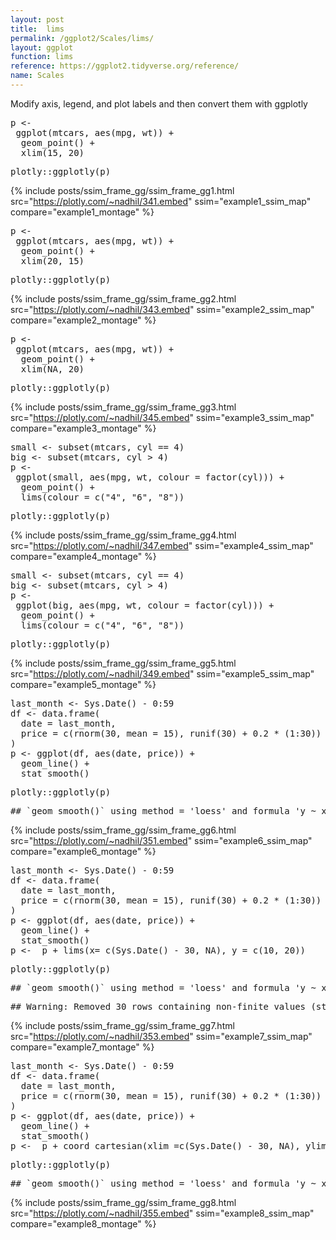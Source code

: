 ```yaml
---
layout: post
title:  lims
permalink: /ggplot2/Scales/lims/
layout: ggplot
function: lims
reference: https://ggplot2.tidyverse.org/reference/
name: Scales
---
```


Modify axis, legend, and plot labels and then convert them with ggplotly








<pre class="mcode">
p <-    
 ggplot(mtcars, aes(mpg, wt)) +
  geom_point() +
  xlim(15, 20)
</pre>


<pre class="mcode">
plotly::ggplotly(p)
</pre>

{% include posts/ssim_frame_gg/ssim_frame_gg1.html src="https://plotly.com/~nadhil/341.embed" ssim="example1_ssim_map" compare="example1_montage" %}







<pre class="mcode">
p <-    
 ggplot(mtcars, aes(mpg, wt)) +
  geom_point() +
  xlim(20, 15)
</pre>


<pre class="mcode">
plotly::ggplotly(p)
</pre>

{% include posts/ssim_frame_gg/ssim_frame_gg2.html src="https://plotly.com/~nadhil/343.embed" ssim="example2_ssim_map" compare="example2_montage" %}







<pre class="mcode">
p <-    
 ggplot(mtcars, aes(mpg, wt)) +
  geom_point() +
  xlim(NA, 20)
</pre>


<pre class="mcode">
plotly::ggplotly(p)
</pre>

{% include posts/ssim_frame_gg/ssim_frame_gg3.html src="https://plotly.com/~nadhil/345.embed" ssim="example3_ssim_map" compare="example3_montage" %}







<pre class="mcode">
small <- subset(mtcars, cyl == 4)
big <- subset(mtcars, cyl > 4)
p <-    
 ggplot(small, aes(mpg, wt, colour = factor(cyl))) +
  geom_point() +
  lims(colour = c("4", "6", "8"))
</pre>


<pre class="mcode">
plotly::ggplotly(p)
</pre>

{% include posts/ssim_frame_gg/ssim_frame_gg4.html src="https://plotly.com/~nadhil/347.embed" ssim="example4_ssim_map" compare="example4_montage" %}







<pre class="mcode">
small <- subset(mtcars, cyl == 4)
big <- subset(mtcars, cyl > 4)
p <-    
 ggplot(big, aes(mpg, wt, colour = factor(cyl))) +
  geom_point() +
  lims(colour = c("4", "6", "8"))
</pre>


<pre class="mcode">
plotly::ggplotly(p)
</pre>

{% include posts/ssim_frame_gg/ssim_frame_gg5.html src="https://plotly.com/~nadhil/349.embed" ssim="example5_ssim_map" compare="example5_montage" %}







<pre class="mcode">
last_month <- Sys.Date() - 0:59
df <- data.frame(
  date = last_month,
  price = c(rnorm(30, mean = 15), runif(30) + 0.2 * (1:30))
)
p <- ggplot(df, aes(date, price)) +
  geom_line() +
  stat_smooth()
</pre>


<pre class="mcode">
plotly::ggplotly(p)
</pre>

<pre class="wcode">
## `geom_smooth()` using method = 'loess' and formula 'y ~ x'
</pre>

{% include posts/ssim_frame_gg/ssim_frame_gg6.html src="https://plotly.com/~nadhil/351.embed" ssim="example6_ssim_map" compare="example6_montage" %}







<pre class="mcode">
last_month <- Sys.Date() - 0:59
df <- data.frame(
  date = last_month,
  price = c(rnorm(30, mean = 15), runif(30) + 0.2 * (1:30))
)
p <- ggplot(df, aes(date, price)) +
  geom_line() +
  stat_smooth()
p <-  p + lims(x= c(Sys.Date() - 30, NA), y = c(10, 20))
</pre>


<pre class="mcode">
plotly::ggplotly(p)
</pre>

<pre class="wcode">
## `geom_smooth()` using method = 'loess' and formula 'y ~ x'
</pre>

<pre class="wcode">
## Warning: Removed 30 rows containing non-finite values (stat_smooth).
</pre>

{% include posts/ssim_frame_gg/ssim_frame_gg7.html src="https://plotly.com/~nadhil/353.embed" ssim="example7_ssim_map" compare="example7_montage" %}







<pre class="mcode">
last_month <- Sys.Date() - 0:59
df <- data.frame(
  date = last_month,
  price = c(rnorm(30, mean = 15), runif(30) + 0.2 * (1:30))
)
p <- ggplot(df, aes(date, price)) +
  geom_line() +
  stat_smooth()
p <-  p + coord_cartesian(xlim =c(Sys.Date() - 30, NA), ylim = c(10, 20))
</pre>


<pre class="mcode">
plotly::ggplotly(p)
</pre>

<pre class="wcode">
## `geom_smooth()` using method = 'loess' and formula 'y ~ x'
</pre>

{% include posts/ssim_frame_gg/ssim_frame_gg8.html src="https://plotly.com/~nadhil/355.embed" ssim="example8_ssim_map" compare="example8_montage" %}



